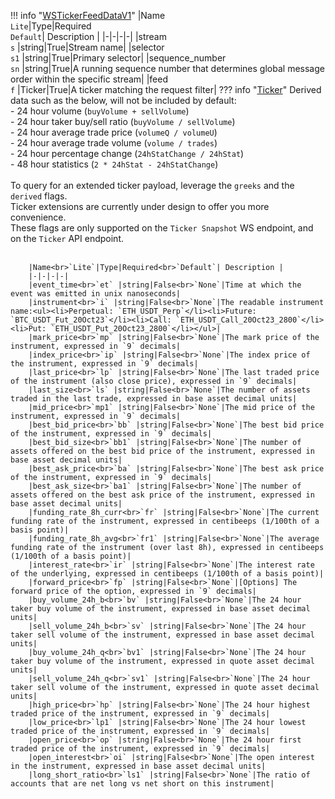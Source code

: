 !!! info "[WSTickerFeedDataV1](/../../schemas/ws_ticker_feed_data_v1)"
    |Name<br>`Lite`|Type|Required<br>`Default`| Description |
    |-|-|-|-|
    |stream<br>`s` |string|True|Stream name|
    |selector<br>`s1` |string|True|Primary selector|
    |sequence_number<br>`sn` |string|True|A running sequence number that determines global message order within the specific stream|
    |feed<br>`f` |Ticker|True|A ticker matching the request filter|
    ??? info "[Ticker](/../../schemas/ticker)"
        Derived data such as the below, will not be included by default:<br>  - 24 hour volume (`buyVolume + sellVolume`)<br>  - 24 hour taker buy/sell ratio (`buyVolume / sellVolume`)<br>  - 24 hour average trade price (`volumeQ / volumeU`)<br>  - 24 hour average trade volume (`volume / trades`)<br>  - 24 hour percentage change (`24hStatChange / 24hStat`)<br>  - 48 hour statistics (`2 * 24hStat - 24hStatChange`)<br><br>To query for an extended ticker payload, leverage the `greeks` and the `derived` flags.<br>Ticker extensions are currently under design to offer you more convenience.<br>These flags are only supported on the `Ticker Snapshot` WS endpoint, and on the `Ticker` API endpoint.<br><br>

        |Name<br>`Lite`|Type|Required<br>`Default`| Description |
        |-|-|-|-|
        |event_time<br>`et` |string|False<br>`None`|Time at which the event was emitted in unix nanoseconds|
        |instrument<br>`i` |string|False<br>`None`|The readable instrument name:<ul><li>Perpetual: `ETH_USDT_Perp`</li><li>Future: `BTC_USDT_Fut_20Oct23`</li><li>Call: `ETH_USDT_Call_20Oct23_2800`</li><li>Put: `ETH_USDT_Put_20Oct23_2800`</li></ul>|
        |mark_price<br>`mp` |string|False<br>`None`|The mark price of the instrument, expressed in `9` decimals|
        |index_price<br>`ip` |string|False<br>`None`|The index price of the instrument, expressed in `9` decimals|
        |last_price<br>`lp` |string|False<br>`None`|The last traded price of the instrument (also close price), expressed in `9` decimals|
        |last_size<br>`ls` |string|False<br>`None`|The number of assets traded in the last trade, expressed in base asset decimal units|
        |mid_price<br>`mp1` |string|False<br>`None`|The mid price of the instrument, expressed in `9` decimals|
        |best_bid_price<br>`bb` |string|False<br>`None`|The best bid price of the instrument, expressed in `9` decimals|
        |best_bid_size<br>`bb1` |string|False<br>`None`|The number of assets offered on the best bid price of the instrument, expressed in base asset decimal units|
        |best_ask_price<br>`ba` |string|False<br>`None`|The best ask price of the instrument, expressed in `9` decimals|
        |best_ask_size<br>`ba1` |string|False<br>`None`|The number of assets offered on the best ask price of the instrument, expressed in base asset decimal units|
        |funding_rate_8h_curr<br>`fr` |string|False<br>`None`|The current funding rate of the instrument, expressed in centibeeps (1/100th of a basis point)|
        |funding_rate_8h_avg<br>`fr1` |string|False<br>`None`|The average funding rate of the instrument (over last 8h), expressed in centibeeps (1/100th of a basis point)|
        |interest_rate<br>`ir` |string|False<br>`None`|The interest rate of the underlying, expressed in centibeeps (1/100th of a basis point)|
        |forward_price<br>`fp` |string|False<br>`None`|[Options] The forward price of the option, expressed in `9` decimals|
        |buy_volume_24h_b<br>`bv` |string|False<br>`None`|The 24 hour taker buy volume of the instrument, expressed in base asset decimal units|
        |sell_volume_24h_b<br>`sv` |string|False<br>`None`|The 24 hour taker sell volume of the instrument, expressed in base asset decimal units|
        |buy_volume_24h_q<br>`bv1` |string|False<br>`None`|The 24 hour taker buy volume of the instrument, expressed in quote asset decimal units|
        |sell_volume_24h_q<br>`sv1` |string|False<br>`None`|The 24 hour taker sell volume of the instrument, expressed in quote asset decimal units|
        |high_price<br>`hp` |string|False<br>`None`|The 24 hour highest traded price of the instrument, expressed in `9` decimals|
        |low_price<br>`lp1` |string|False<br>`None`|The 24 hour lowest traded price of the instrument, expressed in `9` decimals|
        |open_price<br>`op` |string|False<br>`None`|The 24 hour first traded price of the instrument, expressed in `9` decimals|
        |open_interest<br>`oi` |string|False<br>`None`|The open interest in the instrument, expressed in base asset decimal units|
        |long_short_ratio<br>`ls1` |string|False<br>`None`|The ratio of accounts that are net long vs net short on this instrument|
